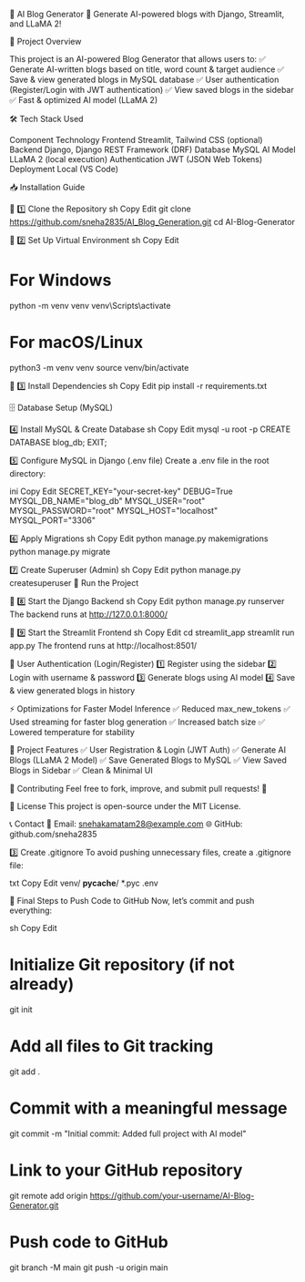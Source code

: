 📝 AI Blog Generator 🚀
Generate AI-powered blogs with Django, Streamlit, and LLaMA 2!


🎯 Project Overview

This project is an AI-powered Blog Generator that allows users to:
✅ Generate AI-written blogs based on title, word count & target audience
✅ Save & view generated blogs in MySQL database
✅ User authentication (Register/Login with JWT authentication)
✅ View saved blogs in the sidebar
✅ Fast & optimized AI model (LLaMA 2)


🛠 Tech Stack Used

Component	        Technology
Frontend	        Streamlit, Tailwind CSS (optional)
Backend	            Django, Django REST Framework (DRF)
Database	        MySQL
AI Model	        LLaMA 2 (local execution)
Authentication	    JWT (JSON Web Tokens)
Deployment	        Local (VS Code)


📥 Installation Guide

🔹 1️⃣ Clone the Repository
sh
Copy
Edit
git clone https://github.com/sneha2835/AI_Blog_Generation.git
cd AI-Blog-Generator

🔹 2️⃣ Set Up Virtual Environment
sh
Copy
Edit
# For Windows
python -m venv venv
venv\Scripts\activate

# For macOS/Linux
python3 -m venv venv
source venv/bin/activate


🔹 3️⃣ Install Dependencies
sh
Copy
Edit
pip install -r requirements.txt


🗄️ Database Setup (MySQL)

4️⃣ Install MySQL & Create Database
sh
Copy
Edit
mysql -u root -p
CREATE DATABASE blog_db;
EXIT;

5️⃣ Configure MySQL in Django (.env file)
Create a .env file in the root directory:

ini
Copy
Edit
SECRET_KEY="your-secret-key"
DEBUG=True
MYSQL_DB_NAME="blog_db"
MYSQL_USER="root"
MYSQL_PASSWORD="root"
MYSQL_HOST="localhost"
MYSQL_PORT="3306"

6️⃣ Apply Migrations
sh
Copy
Edit
python manage.py makemigrations
python manage.py migrate

7️⃣ Create Superuser (Admin)
sh
Copy
Edit
python manage.py createsuperuser
🏃 Run the Project

🔹 8️⃣ Start the Django Backend
sh
Copy
Edit
python manage.py runserver
The backend runs at http://127.0.0.1:8000/

🔹 9️⃣ Start the Streamlit Frontend
sh
Copy
Edit
cd streamlit_app
streamlit run app.py
The frontend runs at http://localhost:8501/

🔑 User Authentication (Login/Register)
1️⃣ Register using the sidebar
2️⃣ Login with username & password
3️⃣ Generate blogs using AI model
4️⃣ Save & view generated blogs in history

⚡ Optimizations for Faster Model Inference
✅ Reduced max_new_tokens
✅ Used streaming for faster blog generation
✅ Increased batch size
✅ Lowered temperature for stability

🎯 Project Features
✅ User Registration & Login (JWT Auth)
✅ Generate AI Blogs (LLaMA 2 Model)
✅ Save Generated Blogs to MySQL
✅ View Saved Blogs in Sidebar
✅ Clean & Minimal UI

🤝 Contributing
Feel free to fork, improve, and submit pull requests! 🚀

📜 License
This project is open-source under the MIT License.

📞 Contact
📧 Email: snehakamatam28@example.com
🌐 GitHub: github.com/sneha2835

3️⃣ Create .gitignore
To avoid pushing unnecessary files, create a .gitignore file:

txt
Copy
Edit
venv/
__pycache__/
*.pyc
.env


📌 Final Steps to Push Code to GitHub
Now, let’s commit and push everything:

sh
Copy
Edit
# Initialize Git repository (if not already)
git init

# Add all files to Git tracking
git add .

# Commit with a meaningful message
git commit -m "Initial commit: Added full project with AI model"

# Link to your GitHub repository
git remote add origin https://github.com/your-username/AI-Blog-Generator.git

# Push code to GitHub
git branch -M main
git push -u origin main
